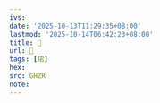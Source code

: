 ```yaml
---
ivs:
date: '2025-10-13T11:29:35+08:00'
lastmod: '2025-10-14T06:42:23+08:00'
title: 󰢍
url: 󰢍
tags: [捃]
hex: 
src: GHZR
note:
---
```


